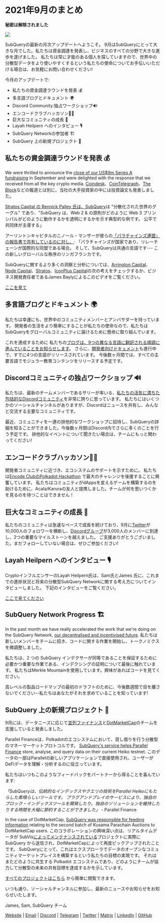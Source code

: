 # 2021年9月のまとめ

**秘密は解除されました**

![](https://miro.medium.com/max/700/1*nU7PnYFMR6MMBfccYE_Ujg.png)

SubQueryの最新の月次アップデートへようこそ。 9月はSubQueryにとって大きな月でした。私たちは資金調達を発表し、ビジネスのすべての分野で大きな進歩を遂げました。 私たちは常に才能のある個人を探していますので、世界中の分散型データをより使いやすくするという私たちの使命についてお手伝いいただける場合は、お気軽にお問い合わせください!

今月のアップデートで:

- 私たちの資金調達ラウンドを発表 💰
- 多言語ブログとドキュメント 🌍
- Discord Community:独占ワークショップ🔊
- エンコードクラブハッカソン👩‍🎓
- 巨大なコミュニティの成長 🚀
- Layah Heilpern へのインタビュー 🎙
- SubQuery Networkの参加者 🏗
- SubQuery 上の新規プロジェクト 🤝

## 私たちの資金調達ラウンドを発表 💰

We were thrilled to announce the [close of our US$9m Series A fundraising](../blogs/20210908-SubQuery-Announces-US%249-Million-Funding-Round.md) in September and were delighted with the response that we received from all the key crypto media. [Coindesk](https://www.coindesk.com/business/2021/09/08/subquery-gets-9m-in-series-a-to-improve-access-to-blockchain-data-on-polkadot/)、[CoinTelegraph](https://cointelegraph.com/news/subquery-raises-9m-for-polkadot-data-protocol)、[The Block](https://www.theblockcrypto.com/post/116915/subquery-indexing-protocol-polkadot-funding-saft)などの報道とは別に、当社の大手投資家の中には投資論文も発表しました。

[Stratos Capital の Rennick Palley 氏は、SubQuery](https://medium.com/stratos-technologies/the-google-of-the-decentralized-world-our-investment-in-subquery-e6e7d949b00a)は "分散化された世界のグーグル" であり、"SubQuery は、Web 2 & の原則がどのように Web 3 プリンシパルがどのように動作するかを透明にするかを示す典型的な例です。 公平で共同体が主導する」

アーリントンキャピタルのニノール・マンザーが彼らの[「パラチャインズ連盟」の報告書で共有しているのに対し、](https://arringtonxrpcapital.com/2021/09/17/the-league-of-parachains-polkadot/): 「パラチャインズが国家であり、リレーチェーンが国際的な同盟である場合。 そして、SubQueryは共通の言語です--- この新しいグローバルな秩序のリンガフランカです。

SubQueryに関するより多くの洞察と分析については、[Arrington Capital](https://arringtonxrpcapital.com/2021/09/08/building-the-multi-chain-world-announcing-our-investment-into-subquery/)、[Node Capital](https://www.node.capital/blog-posts/a-subquery-to-supercharge-your-insights)、[Stratos](https://medium.com/stratos-technologies/the-google-of-the-decentralized-world-our-investment-in-subquery-e6e7d949b00a)、[IconPlus Capital](https://medium.com/@iconpluscapital/understanding-the-aggregation-of-data-in-subquery-network-investment-thesis-90fe8f6b7abe)の次の考えをチェックするか、ビジネス開発責任者であるJames Baylyによるこのビデオをご覧ください。

[ここを見て](https://youtu.be/NRn3E-ERIds)

## 多言語ブログとドキュメント 🌍

私たちは幸運にも、世界中のコミュニティメンバーとアンバサダーを持っています。 開発者の生活をより簡単にすることが私たちの使命なので、私たちはSubQueryをグローバルコミュニティに届けるために懸命に取り組んでいます。

これを達成するために 私たちの[ブログは、9つの異なる言語に翻訳される順調に進んでいることをお知らせします](https://blog.subquery.network/)。 さらに、[開発者向けドキュメント](https://doc.subquery.network/)も進行中で、すでに4つの言語がリリースされています。 今後数ヶ月間では、すべての主要言語でモジュラー教育コンテンツをリリースする予定です。

## Discordコミュニティの独占ワークショップ 🔊

私たちは、最新のチームメンバーであるサリーが率いる、[私たちの活気に満ちた包括的なDiscordコミュニティ](https://discord.com/invite/subquery)を非常に誇りに思っています。 私たちにはいくつかのソーシャルチャンネルがありますが、Discordはニュースを共有し、みんなと交流する主要なコミュニティです。

最近、コミュニティを一連の排他的なワークショップに招待し、SubQueryの詳細を知ることができました。今後数ヶ月間はDiscord内でさらに多くのことを行う予定です。 排他的なイベントについて聞きたい場合は、チームにもっと関わってください!

## エンコードクラブハッカソン👩‍🎓

開発者コミュニティに近づき、エコシステムのサポートを示すために。 私たちは[Encode ClubのPolkadot Hackathon](https://medium.com/encode-club/polkadot-hack-challenges-7cfeba1a4c0e) で最大のチャレンジを後援することに興奮しています。 私たちはコミュニティがdAppsを変えるゲームを構築するのを助けるために、Acala/Karuraの友人と提携しました。チームが何を思いつくかを見るのを待つことはできません！

## 巨大なコミュニティの成長 🚀

私たちのコミュニティは急速なペースで成長を続けており、9月に[Twitter](https://twitter.com/SubQueryNetwork)が10,000人のフォロワーを横断し、[Discordグループ](https://discord.com/invite/subquery)が3,000人のメンバーに到達し、2つの重要なマイルストーンを越えました。 ご支援ありがとうございました。まだフォローしていない場合は、ぜひご参加ください!

## Layah Heilpern へのインタビュー 🎙

CryptoインフルエンサーのLayah Heilpern氏は、Sam氏とJames 氏に、これまでの進捗状況と将来の分散型SubQuery Networkに関する考え方についてインタビューしました。 下記のインタビューをご覧ください。

[ここで見てください](https://youtu.be/WApnpFjEofg)

## SubQuery Network Progress 🏗

In the past month we have really accelerated the work that we're doing on the SubQuery Network, [our decentralised and incentivised future](../blogs/20210614-Introducing-SubQuery-Network-The-Next-Big-Step-Towards-our-Decentralised-Future.md). 私たちは新しいメンバーをチームに招き、コードに関する作業を開始し、トークノミクスを微調整しました。

私たちは、2 つの SubQuery インデクサーが同等であることを保証するために必要かつ重要な作業である、インデクシングの証明について最後に触れています。 私たちはMerkle Mountainを使用しています。興味があればコードを見てください。

高レベルの製品ロードマップの最初のドラフトのために、今後数週間で目を離さないでください--私たちはあなたがそれを求めていることを知っています!

## SubQuery 上の新規プロジェクト 🤝

9月には、データニーズに応じて[並列ファイナンス](https://parallel.fi/)と[DotMarketCap](http://www.dotmarketcap.com/)のチームを支援していると発表しました。

Parallel Financeは、Polkadotのエコシステムにおいて、貸し借りを行う分散型のマネーマーケットプロトコルです。 [SubQuery's service helps Parallel Finance](../customer_announcements/20210916-Parallel-Finance-is-Creating-the-next-DeFi-Platform-using-SubQuery.md) store, analyse, and query data on their current Heiko testnet. このデータの一部はParallelの新しいアプリケーションで直接使用され、ユーザーがDeFiデータを理解・分析するのに役立っています。

私たちはいつもこのようなフィードバックをパートナーから得ることを喜んでいます:

_「SubQueryは、伝統的なインデックスやクエリの技術をParallel Heikoにもたらした素晴らしいツールです。 プラグアンドプレイのサービスにより、独自のブロック・インデックスツールを開発したり、独自のソリューションを維持したりする時間を大幅に節約することができました」_ - Parallel Finance

In the case of DotMarketCap, [SubQuery was responsible for feeding information](../customer_announcements/20210909-DotMarketCap-Launches-with-Support-from-SubQuery-and-SubVis.md) relating to the second batch of Kusama Parachain Auctions to DotMarketCap users. このコラボレーションの興味深い点は、リアルタイムデータが SubVis[によってメンテナンスされている](https://explorer.subquery.network/subquery/subvis-io/kusama-auction)プロジェクトに実際に SubQuery から送信され、DotMarketCapによって再度ピックアップされたことです。 SubQueryにとって、これはエクスプローラでデータのオープンなコミュニティマーケットプレイスを構築するという私たちの目標の実現です。 それはまたどのように共生する Polkadot エコシステムであり、どのようにチームが協力して分散型の未来の共有目標を達成するかを示しています。

[すべてのプロジェクトはこちら](https://explorer.subquery.network/) から簡単に閲覧できます。

いつも通り、ソーシャルチャンネルに参加し、最新のニュースやお知らせをお知らせいたします。

James, Sam, SubQuery チーム

[Website](https://linktr.ee/subquerynetwork) | [Email](https://subquery.network/) | [Discord](https://discord.com/invite/78zg8aBSMG) | [Telegram](https://t.me/subquerynetwork) | [Twitter](https://twitter.com/subquerynetwork) | [Matrix](https://matrix.to/#/#subquery:matrix.org) | [LinkedIn](https://www.linkedin.com/company/subquery) | [GitHub](https://www.youtube.com/channel/UCi1a6NUUjegcLHDFLr7CqLw)

